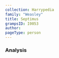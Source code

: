 ```yaml
---
collection: Harrypedia
family: "Weasley"
title: Septimus
grampsID: I0053
author:
pageType: person
---
```


### Analysis
